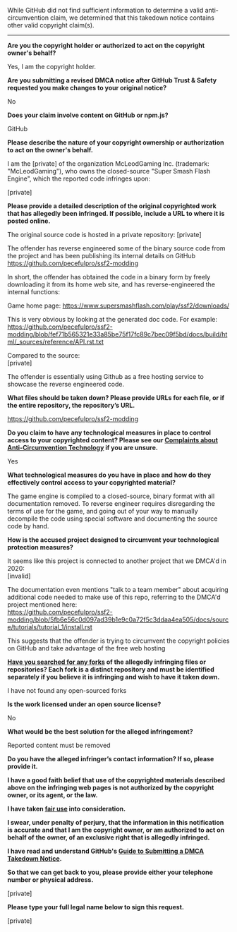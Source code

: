 While GitHub did not find sufficient information to determine a valid anti-circumvention claim, we determined that this takedown notice contains other valid copyright claim(s).

---

**Are you the copyright holder or authorized to act on the copyright owner's behalf?**

Yes, I am the copyright holder.

**Are you submitting a revised DMCA notice after GitHub Trust & Safety requested you make changes to your original notice?**

No

**Does your claim involve content on GitHub or npm.js?**

GitHub

**Please describe the nature of your copyright ownership or authorization to act on the owner's behalf.**

I am the [private] of the organization McLeodGaming Inc. (trademark: "McLeodGaming"), who owns the closed-source "Super Smash Flash Engine", which the reported code infringes upon:

[private]

**Please provide a detailed description of the original copyrighted work that has allegedly been infringed. If possible, include a URL to where it is posted online.**

The original source code is hosted in a private repository: [private]

The offender has reverse engineered some of the binary source code from the project and has been publishing its internal details on GitHub
https://github.com/pecefulpro/ssf2-modding

In short, the offender has obtained the code in a binary form by freely downloading it from its home web site, and has reverse-engineered the internal functions:

Game home page: https://www.supersmashflash.com/play/ssf2/downloads/

This is very obvious by looking at the generated doc code. For example:  
https://github.com/pecefulpro/ssf2-modding/blob/fef71b565321e33a85be75f17fc89c7bec09f5bd/docs/build/html/_sources/reference/API.rst.txt

Compared to the source:  
[private]

The offender is essentially using Github as a free hosting service to showcase the reverse engineered code.

**What files should be taken down? Please provide URLs for each file, or if the entire repository, the repository’s URL.**

https://github.com/pecefulpro/ssf2-modding

**Do you claim to have any technological measures in place to control access to your copyrighted content? Please see our <a href="https://docs.github.com/articles/guide-to-submitting-a-dmca-takedown-notice#complaints-about-anti-circumvention-technology">Complaints about Anti-Circumvention Technology</a> if you are unsure.**

Yes

**What technological measures do you have in place and how do they effectively control access to your copyrighted material?**

The game engine is compiled to a closed-source, binary format with all documentation removed. To reverse engineer requires disregarding the terms of use for the game, and going out of your way to manually decompile the code using special software and documenting the source code by hand.

**How is the accused project designed to circumvent your technological protection measures?**

It seems like this project is connected to another project that we DMCA'd in 2020:  
[invalid]

The documentation even mentions "talk to a team member" about acquiring additional code needed to make use of this repo, referring to the DMCA'd project mentioned here:  
https://github.com/pecefulpro/ssf2-modding/blob/5fb6e56c0d097ad39b1e9c0a72f5c3ddaa4ea505/docs/source/tutorials/tutorial_1/install.rst

This suggests that the offender is trying to circumvent the copyright policies on GitHub and take advantage of the free web hosting

**<a href="https://docs.github.com/articles/dmca-takedown-policy#b-what-about-forks-or-whats-a-fork">Have you searched for any forks</a> of the allegedly infringing files or repositories? Each fork is a distinct repository and must be identified separately if you believe it is infringing and wish to have it taken down.**

I have not found any open-sourced forks

**Is the work licensed under an open source license?**

No

**What would be the best solution for the alleged infringement?**

Reported content must be removed

**Do you have the alleged infringer’s contact information? If so, please provide it.**

**I have a good faith belief that use of the copyrighted materials described above on the infringing web pages is not authorized by the copyright owner, or its agent, or the law.**

**I have taken <a href="https://www.lumendatabase.org/topics/22">fair use</a> into consideration.**

**I swear, under penalty of perjury, that the information in this notification is accurate and that I am the copyright owner, or am authorized to act on behalf of the owner, of an exclusive right that is allegedly infringed.**

**I have read and understand GitHub's <a href="https://docs.github.com/articles/guide-to-submitting-a-dmca-takedown-notice/">Guide to Submitting a DMCA Takedown Notice</a>.**

**So that we can get back to you, please provide either your telephone number or physical address.**

[private]

**Please type your full legal name below to sign this request.**

[private]

